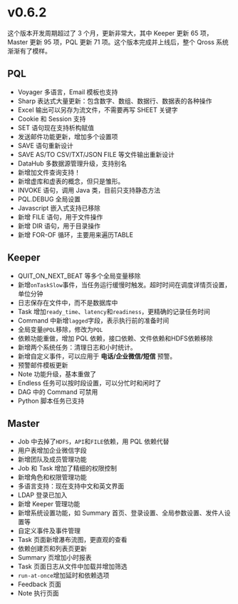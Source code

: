 # v0.6.2

这个版本开发周期超过了 3 个月，更新非常大，其中 Keeper 更新 65 项，Master 更新 95 项，PQL 更新 71 项。这个版本完成并上线后，整个 Qross 系统渐渐有了模样。

## PQL

* Voyager 多语言，Email 模板也支持
* Sharp 表达式大量更新：包含数字、数组、数据行、数据表的各种操作
* Excel 输出可以另存为流文件，不需要再写 SHEET 关键字
* Cookie 和 Session 支持
* SET 语句现在支持析构赋值
* 发送邮件功能更新，增加多个设置项
* SAVE 语句重新设计
* SAVE AS/TO CSV/TXT/JSON FILE 等文件输出重新设计
* DataHub 多数据源管理升级，支持别名
* 新增加文件查询支持！
* 新增虚库和虚表的概念，但只是雏形。
* INVOKE 语句，调用 Java 类，目前只支持静态方法
* PQL.DEBUG 全局设置
* Javascript 嵌入式支持已移除
* 新增 FILE 语句，用于文件操作
* 新增 DIR 语句，用于目录操作
* 新增 FOR-OF 循环，主要用来遍历TABLE


## Keeper

* QUIT_ON_NEXT_BEAT 等多个全局变量移除
* 新增`onTaskSlow`事件，当任务运行缓慢时触发。超时时间在调度详情页设置，单位分钟
* 日志保存在文件中，而不是数据库中
* Task 增加`ready_time`、`latency`和`readiness`，更精确的记录任务时间
* Command 中新增`lagged`字段，表示执行前的准备时间
* 全局变量`@PQL`移除，修改为`PQL`
* 依赖功能重做，增加 PQL 依赖，接口依赖、文件依赖和HDFS依赖移除
* 新增两个系统任务：清理日志和小时统计。
* 新增自定义事件，可以应用于 **电话/企业微信/短信** 预警。
* 预警邮件模板更新
* Note 功能升级，基本重做了
* Endless 任务可以按时段设置，可以分忙时和闲时了
* DAG 中的 Command 可禁用
* Python 脚本任务已支持


## Master

* Job 中去掉了`HDFS`，`API`和`FILE`依赖，用 PQL 依赖代替
* 用户表增加企业微信字段
* 新增团队及成员管理功能
* Job 和 Task 增加了精细的权限控制
* 新增角色和权限管理功能
* 多语言支持：现在支持中文和英文界面
* LDAP 登录已加入
* 新增 Keeper 管理功能
* 新增系统设置功能，如 Summary 首页、登录设置、全局参数设置、发件人设置等
* 自定义事件及事件管理
* Task 页面新增瀑布流图，更直观的查看
* 依赖创建页和列表页更新
* Summary 页增加小时报表
* Task 页面日志从文件中加载并增加筛选
* `run-at-once`增加延时和依赖选项
* Feedback 页面 
* Note 执行页面

